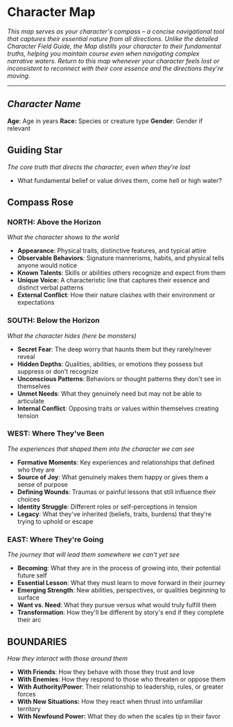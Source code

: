 # Character Map

*This map serves as your character's compass – a concise navigational tool that captures their essential nature from all directions. Unlike the detailed Character Field Guide, the Map distills your character to their fundamental truths, helping you maintain course even when navigating complex narrative waters. Return to this map whenever your character feels lost or inconsistent to reconnect with their core essence and the directions they're moving.*

---
## *Character Name*
**Age**: Age in years
**Race:** Species or creature type
**Gender**: Gender if relevant

## Guiding Star
*The core truth that directs the character, even when they're lost*

- What fundamental belief or value drives them, come hell or high water?

## Compass Rose

### NORTH: Above the Horizon
*What the character shows to the world*

- **Appearance**: Physical traits, distinctive features, and typical attire
- **Observable Behaviors**: Signature mannerisms, habits, and physical tells anyone would notice
- **Known Talents**: Skills or abilities others recognize and expect from them
- **Unique Voice:** A characteristic line that captures their essence and distinct verbal patterns
- **External Conflict**: How their nature clashes with their environment or expectations

### SOUTH: Below the Horizon
*What the character hides (here be monsters)*

- **Secret Fear**: The deep worry that haunts them but they rarely/never reveal
- **Hidden Depths**: Qualities, abilities, or emotions they possess but suppress or don't recognize
- **Unconscious Patterns**: Behaviors or thought patterns they don't see in themselves
- **Unmet Needs**: What they genuinely need but may not be able to articulate
- **Internal Conflict**: Opposing traits or values within themselves creating tension

### WEST: Where They've Been
*The experiences that shaped them into the character we can see*

- **Formative Moments**: Key experiences and relationships that defined who they are
- **Source of Joy**: What genuinely makes them happy or gives them a sense of purpose
- **Defining Wounds**: Traumas or painful lessons that still influence their choices
- **Identity Struggle**: Different roles or self-perceptions in tension
- **Legacy**: What they've inherited (beliefs, traits, burdens) that they're trying to uphold or escape

### EAST: Where They're Going
*The journey that will lead them somewhere we can't yet see*

- **Becoming**: What they are in the process of growing into, their potential future self
- **Essential Lesson**: What they must learn to move forward in their journey
- **Emerging Strength**: New abilities, perspectives, or qualities beginning to surface
- **Want vs. Need**: What they pursue versus what would truly fulfill them
- **Transformation**: How they'll be different by story's end if they complete their arc

## BOUNDARIES
_How they interact with those around them_

- **With Friends**: How they behave with those they trust and love
- **With Enemies**: How they respond to those who threaten or oppose them
- **With Authority/Power**: Their relationship to leadership, rules, or greater forces
- **With New Situations:** How they react when thrust into unfamiliar territory
- **With Newfound Power:** What they do when the scales tip in their favor
